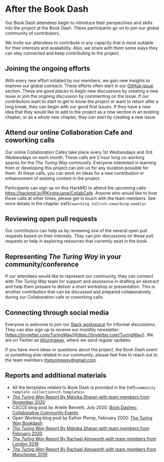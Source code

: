 # After the Book Dash

Our Book Dash attendees begin to introduce their perspectives and skills into the project at the Book Dash.
These participants go on to join our global community of contributors.

We invite our attendees to contribute in any capacity that is most suitable for their interests and availability.
Also, we share with them some ways they can stay connected and keep contributing to the project.

## Joining the ongoing efforts

With every new effort initiated by our members, we gain new insights to improve our global outreach.
These efforts often start in our [GitHub issue](https://github.com/alan-turing-institute/the-turing-way/issues) section.
These are good places to begin new discussions by creating a new issue or join the ongoing discussion by commenting on the issue.
If our contributors want to start to get to know the project or want to return after a long break, they can begin with our good first issues.
If they have a new idea that they would like to add to the project as a new section in an existing chapter, or as a whole new chapter, they can start by creating a new issue.

## Attend our online Collaboration Cafe and coworking calls

Our online Collaboration Cafes take place every 1st Wednesdays and 3rd Wednesdays on each month.
These calls are 2 hour long co-working spaces for the _The Turing Way_ community.
Everyone interested in learning from or developing this project can join us for any duration possible for them. At these calls, you can work on ideas for a new contribution or enhancement of existing content in the project.

Participants can sign up on this HackMD to attend the upcoming calls: https://hackmd.io/@KirstieJane/CollabCafe.
Anyone who would like to host these calls at other times, please get in touch with the team members.
See more details in the chapter {ref}`Coworking Call<ch-coworking-weekly>`

## Reviewing open pull requests

Our contributors can help us by reviewing one of the several open pull requests based on their interests.
They can join discussions on these pull requests or help in exploring resources that currently exist in the book.

## Representing _The Turing Way_ in your community/conference

If our attendees would like to represent our community, they can connect with _The Turing Way_ team for support and assistance in drafting an abstract and help them prepare to deliver a short workshop or presentation.
This is another contribution that can be discussed and prepared collaboratively during our Collaboration cafe or coworking calls.

## Connecting through social media

Everyone is welcome to join our [Slack workspace](https://theturingway.slack.com/) for informal discussions.
They can also sign up to receive our monthly newsletter: [https://tinyletter.com/TuringWay/](https://tinyletter.com/TuringWay/).
We are on Twitter as [@turingway](https://twitter.com/turingway), where we send regular updates.

If you have more ideas or questions about the project, the Book Dash event or something else related to our community, please feel free to reach out to the team members [theturingway@gmail.com](mailto:theturingway@gmail.com).

## Reports and additional materials

- All the templates related to Book Dash is provided in the {ref}`community template collection<ch-templates>`
- [_The Turing Way_ Report By Malvika Sharan with team members from November 2020](https://github.com/alan-turing-institute/the-turing-way/blob/book-dash-chapter/workshops/book-dash/book-dash-nov20-report.md)
- CSCCE blog post by Arielle Bennett, July 2020: [Book Dashes: Collaborative Community Events](https://www.cscce.org/2020/07/09/book-dashes-collaborative-community-events/)
- Open Working blog post by Esther Plomp, February 2020: [The Turing Way Bookdash](https://openworking.wordpress.com/2020/02/27/the-turing-way-bookdash/)
- [_The Turing Way_ Report By Malvika Sharan with team members from February 2020](https://github.com/alan-turing-institute/the-turing-way/blob/book-dash-chapter/workshops/book-dash/book-dash-feb20-report.md)
- [_The Turing Way_ Report By Rachael Ainsworth with team members from London 2019](https://github.com/alan-turing-institute/the-turing-way/blob/main/workshops/book-dash/book-dash-ldn-report.md)
- [_The Turing Way_ Report By Rachael Ainsworth with team members from Manchester 2019](https://github.com/alan-turing-institute/the-turing-way/blob/main/workshops/book-dash/book-dash-mcr-report.md)

